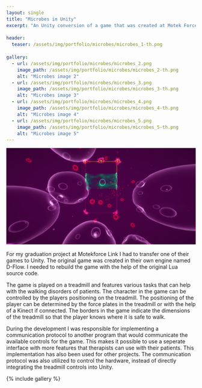 ```yaml
---
layout: single
title: "Microbes in Unity" 
excerpt: "An Unity conversion of a game that was created at Motek Forcelink"

header:
  teaser: /assets/img/portfolio/microbes/microbes_1-th.png

gallery:
  - url: /assets/img/portfolio/microbes/microbes_2.png
    image_path: /assets/img/portfolio/microbes/microbes_2-th.png
    alt: "Microbes image 2"
  - url: /assets/img/portfolio/microbes/microbes_3.png
    image_path: /assets/img/portfolio/microbes/microbes_3-th.png
    alt: "Microbes image 3"
  - url: /assets/img/portfolio/microbes/microbes_4.png
    image_path: /assets/img/portfolio/microbes/microbes_4-th.png
    alt: "Microbes image 4" 
  - url: /assets/img/portfolio/microbes/microbes_5.png
    image_path: /assets/img/portfolio/microbes/microbes_5-th.png
    alt: "Microbes image 5" 
---
```


[![Microbes header image](/assets/img/portfolio/microbes/microbes_1.png)](/assets/img/portfolio/microbes/microbes_1.png)

For my graduation project at Motekforce Link I had to transfer one of their games to Unity. The original game was created in their own engine named D-Flow. I needed to rebuild the game with the help of the original Lua source code.

The game is played on a treadmill and features various tasks that can help with the walking disorders of patients. The character in the game can be controlled by the players positioning on the treadmill. The positioning of the player can be determined by the force plates in the treadmill or with the help of a Kinect if connected. The borders in the game indicate the dimensions of the treadmill so that the player knows where it is safe to walk.

During the development I was responsible for implementing a communication protocol to another program that would communicate the available controls for the game. This makes it possible to use a seperate interface with more features that therapists can use with their patients. This implementation has also been used for other projects. The communication protocol was also utilized to control the hardware, instead of directly integrating the treadmill controls into Unity.

{% include gallery %}